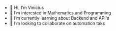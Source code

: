 - 👋 Hi, I’m Vinicius
- 👀 I’m interested in Mathematics and Programming
- 🌱 I’m currently learning about Backend and API's
- 💞️ I’m looking to collaborate on automation taks


<!---
Vinicius-Catalise/Vinicius-Catalise is a ✨ special ✨ repository because its `README.md` (this file) appears on your GitHub profile.
You can click the Preview link to take a look at your changes.
--->

